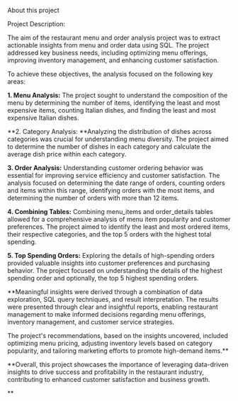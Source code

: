 About this project

Project Description:

The aim of the restaurant menu and order analysis project was to extract actionable insights from menu and order data using SQL. The project addressed key business needs, including optimizing menu offerings, improving inventory management, and enhancing customer satisfaction.

To achieve these objectives, the analysis focused on the following key areas:

**1. Menu Analysis:** The project sought to understand the composition of the menu by determining the number of items, identifying the least and most expensive items, counting Italian dishes, and finding the least and most expensive Italian dishes.

**2. Category Analysis: **Analyzing the distribution of dishes across categories was crucial for understanding menu diversity. The project aimed to determine the number of dishes in each category and calculate the average dish price within each category.

**3. Order Analysis:** Understanding customer ordering behavior was essential for improving service efficiency and customer satisfaction. The analysis focused on determining the date range of orders, counting orders and items within this range, identifying orders with the most items, and determining the number of orders with more than 12 items.

**4. Combining Tables:** Combining menu_items and order_details tables allowed for a comprehensive analysis of menu item popularity and customer preferences. The project aimed to identify the least and most ordered items, their respective categories, and the top 5 orders with the highest total spending.

**5. Top Spending Orders:** Exploring the details of high-spending orders provided valuable insights into customer preferences and purchasing behavior. The project focused on understanding the details of the highest spending order and optionally, the top 5 highest spending orders.

**Meaningful insights were derived through a combination of data exploration, SQL query techniques, and result interpretation. The results were presented through clear and insightful reports, enabling restaurant management to make informed decisions regarding menu offerings, inventory management, and customer service strategies.

The project's recommendations, based on the insights uncovered, included optimizing menu pricing, adjusting inventory levels based on category popularity, and tailoring marketing efforts to promote high-demand items.**

**Overall, this project showcases the importance of leveraging data-driven insights to drive success and profitability in the restaurant industry, contributing to enhanced customer satisfaction and business growth.

**
